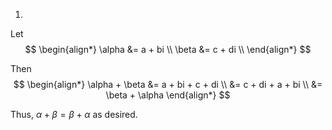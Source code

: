 1.

Let 
$$ 
\begin{align*}
\alpha &= a + bi \\
\beta &= c + di \\
\end{align*}
$$

Then
$$
\begin{align*}
\alpha + \beta &= a + bi + c + di \\
&= c + di + a + bi \\
&= \beta + \alpha
\end{align*}
$$

Thus, $\alpha + \beta = \beta + \alpha$
as desired.

